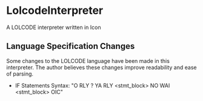 # LolcodeInterpreter
A LOLCODE interpreter written in Icon

## Language Specification Changes
Some changes to the LOLCODE language have been made in this interpreter.
The author believes these changes improve readability and ease of parsing.

* IF Statements
	Syntax: "O RLY <boolExpression>? YA RLY <stmt_block> NO WAI <stmt_block> OIC"
